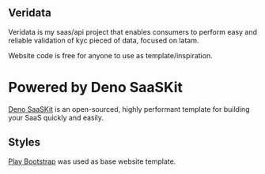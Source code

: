 ## Veridata

Veridata is my saas/api project that enables consumers to perform easy and
reliable validation of kyc pieced of data, focused on latam.

Website code is free for anyone to use as template/inspiration.

# Powered by Deno SaaSKit

[Deno SaaSKit](https://deno.com/saaskit) is an open-sourced, highly performant
template for building your SaaS quickly and easily.

## Styles

[Play Bootstrap](https://github.com/uideck/play-bootstrap) was used as base
website template.
